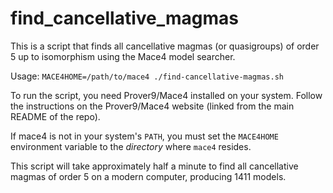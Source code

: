 # find_cancellative_magmas

This is a script that finds all cancellative magmas (or quasigroups) of order
5 up to isomorphism using the Mace4 model searcher.

Usage: `MACE4HOME=/path/to/mace4 ./find-cancellative-magmas.sh`

To run the script, you need Prover9/Mace4 installed on your system. Follow the
instructions on the Prover9/Mace4 website (linked from the main README of the
repo).

If mace4 is not in your system's `PATH`, you must set the `MACE4HOME`
environment variable to the *directory* where `mace4` resides.

This script will take approximately half a minute to find all cancellative
magmas of order 5 on a modern computer, producing 1411 models.
